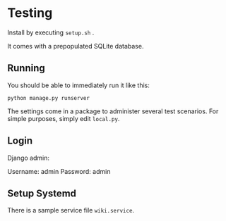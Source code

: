 Testing
===========

Install by executing `setup.sh` .

It comes with a prepopulated SQLite database.

Running
-------

You should be able to immediately run it like this:

    python manage.py runserver

The settings come in a package to administer several test scenarios. For simple purposes, simply edit `local.py`.

Login
-----

Django admin:

Username: admin
Password: admin



Setup Systemd
-----
There is a sample service file `wiki.service`.


